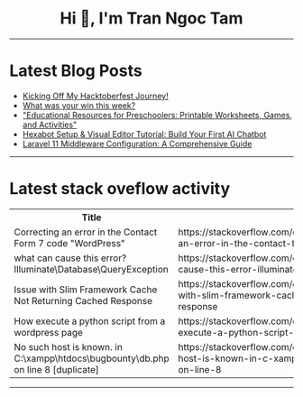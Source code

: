 <h1 align="center">Hi 👋, I'm Tran Ngoc Tam</h1>

---

# Latest Blog Posts 
<!-- BLOG-POST-LIST:START -->
- [Kicking Off My Hacktoberfest Journey!](https://dev.to/vrindagupta25/kicking-off-my-hacktoberfest-journey-5506)
- [What was your win this week?](https://dev.to/devteam/what-was-your-win-this-week-13hp)
- [&quot;Educational Resources for Preschoolers: Printable Worksheets, Games, and Activities&quot;](https://dev.to/athlen/educational-resources-for-preschoolers-printable-worksheets-games-and-activities-17p1)
- [Hexabot Setup &amp; Visual Editor Tutorial: Build Your First AI Chatbot](https://dev.to/marrouchi/hexabot-setup-visual-editor-tutorial-build-your-first-ai-chatbot-5hfd)
- [Laravel 11 Middleware Configuration: A Comprehensive Guide](https://dev.to/bhaidar/laravel-11-middleware-configuration-a-comprehensive-guide-1lic)
<!-- BLOG-POST-LIST:END -->

---

# Latest stack oveflow activity
<table>
  <tr><th>Title</th><th>Link</th></tr>
  <!-- STACKOVERFLOW:START --><tr><td>Correcting an error in the Contact Form 7 code &quot;WordPress&quot;</td><td>https://stackoverflow.com/questions/79055249/correcting-an-error-in-the-contact-form-7-code-wordpress</td></tr><tr><td>what can cause this error? Illuminate\Database\QueryException</td><td>https://stackoverflow.com/questions/79055234/what-can-cause-this-error-illuminate-database-queryexception</td></tr><tr><td>Issue with Slim Framework Cache Not Returning Cached Response</td><td>https://stackoverflow.com/questions/79055231/issue-with-slim-framework-cache-not-returning-cached-response</td></tr><tr><td>How execute a python script from a wordpress page</td><td>https://stackoverflow.com/questions/79055220/how-execute-a-python-script-from-a-wordpress-page</td></tr><tr><td>No such host is known. in C:\xampp\htdocs\bugbounty\db.php on line 8 [duplicate]</td><td>https://stackoverflow.com/questions/79055218/no-such-host-is-known-in-c-xampp-htdocs-bugbounty-db-php-on-line-8</td></tr><!-- STACKOVERFLOW:END -->
</table>

---


